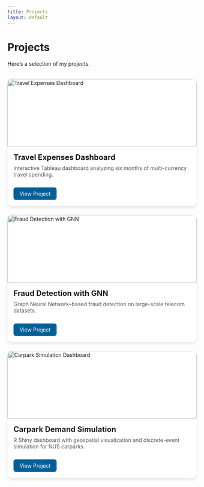 ```yaml
---
title: Projects
layout: default
---
```


# Projects

Here’s a selection of my projects.

<div class="grid" style="display:grid; grid-template-columns: repeat(auto-fit, minmax(300px, 1fr)); gap: 1.5rem; margin-top: 2rem;">

  <!-- Travel Expenses Dashboard -->
  <div style="background:#fff; border-radius:12px; box-shadow:0 4px 8px rgba(0,0,0,0.1); overflow:hidden; transition:0.3s;">
    <img src="assets/travel-dashboard.png" alt="Travel Expenses Dashboard" style="width:100%; height:180px; object-fit:cover;">
    <div style="padding:1rem;">
      <h3 style="margin:0; font-size:1.25rem;">Travel Expenses Dashboard</h3>
      <p style="color:#555; margin-top:0.5rem;">Interactive Tableau dashboard analyzing six months of multi-currency travel spending.</p>
      <a href="https://github.com/yourgithub/travel-dashboard" target="_blank" style="display:inline-block; margin-top:0.75rem; padding:0.5rem 1rem; background:#005f99; color:#fff; border-radius:6px; text-decoration:none;">View Project</a>
    </div>
  </div>

  <!-- Fraud Detection with GNN -->
  <div style="background:#fff; border-radius:12px; box-shadow:0 4px 8px rgba(0,0,0,0.1); overflow:hidden; transition:0.3s;">
    <img src="assets/fraud-gnn.png" alt="Fraud Detection with GNN" style="width:100%; height:180px; object-fit:cover;">
    <div style="padding:1rem;">
      <h3 style="margin:0; font-size:1.25rem;">Fraud Detection with GNN</h3>
      <p style="color:#555; margin-top:0.5rem;">Graph Neural Network–based fraud detection on large-scale telecom datasets.</p>
      <a href="https://github.com/yourgithub/fraud-gnn" target="_blank" style="display:inline-block; margin-top:0.75rem; padding:0.5rem 1rem; background:#005f99; color:#fff; border-radius:6px; text-decoration:none;">View Project</a>
    </div>
  </div>

  <!-- Carpark Demand Simulation -->
  <div style="background:#fff; border-radius:12px; box-shadow:0 4px 8px rgba(0,0,0,0.1); overflow:hidden; transition:0.3s;">
    <img src="assets/carpark-sim.png" alt="Carpark Simulation Dashboard" style="width:100%; height:180px; object-fit:cover;">
    <div style="padding:1rem;">
      <h3 style="margin:0; font-size:1.25rem;">Carpark Demand Simulation</h3>
      <p style="color:#555; margin-top:0.5rem;">R Shiny dashboard with geospatial visualization and discrete-event simulation for NUS carparks.</p>
      <a href="https://github.com/yourgithub/carpark-sim" target="_blank" style="display:inline-block; margin-top:0.75rem; padding:0.5rem 1rem; background:#005f99; color:#fff; border-radius:6px; text-decoration:none;">View Project</a>
    </div>
  </div>

  <!-- Add more projects as needed -->

</div>
